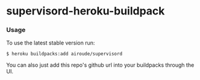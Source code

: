 # supervisord-heroku-buildpack

### Usage
To use the latest stable version run:

```sh-session
$ heroku buildpacks:add airoude/supervisord
```

You can also just add this repo's github url into your buildpacks through the UI.
